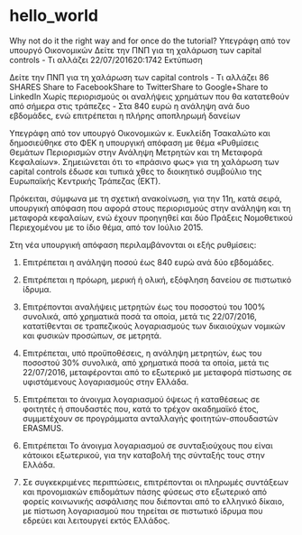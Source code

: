 # hello_world
Why not do it the right way and for once do the tutorial?
Υπεγράφη από τον υπουργό Οικονομικών
Δείτε την ΠΝΠ για τη χαλάρωση των capital controls - Τι αλλάζει
22/07/201620:1742
Εκτύπωση

Δείτε την ΠΝΠ για τη χαλάρωση των capital controls - Τι αλλάζει
86
SHARES
Share to FacebookShare to TwitterShare to Google+Share to LinkedIn
Χωρίς περιορισμούς οι αναλήψεις χρημάτων που θα κατατεθούν από σήμερα στις τράπεζες - Στα 840 ευρώ η ανάληψη ανά δυο εβδομάδες, ενώ επιτρέπεται η πλήρης αποπληρωμή δανείων

Υπεγράφη από τον υπουργό Οικονομικών κ. Ευκλείδη Τσακαλώτο και δημοσιεύθηκε στο ΦΕΚ η υπουργική απόφαση με θέμα «Ρυθμίσεις Θεμάτων Περιορισμών στην Ανάληψη Μετρητών και τη Μεταφορά Κεφαλαίων». Σημειώνεται ότι το «πράσινο φως» για τη χαλάρωση των capital controls έδωσε και τυπικά χθες το διοικητικό συμβούλιο της Ευρωπαϊκής Κεντρικής Τράπεζας (ΕΚΤ).

Πρόκειται, σύμφωνα με τη σχετική ανακοίνωση, για την 11η, κατά σειρά, υπουργική απόφαση που αφορά στους περιορισμούς στην ανάληψη και τη μεταφορά κεφαλαίων, ενώ έχουν προηγηθεί και δύο Πράξεις Νομοθετικού Περιεχομένου με το ίδιο θέμα, από τον Ιούλιο 2015.

Στη νέα υπουργική απόφαση περιλαμβάνονται οι εξής ρυθμίσεις:

1. Επιτρέπεται η ανάληψη ποσού έως 840 ευρώ ανά δύο εβδομάδες.

2. Επιτρέπεται η πρόωρη, μερική ή ολική, εξόφληση δανείου σε πιστωτικό ίδρυμα.

3. Επιτρέπονται αναλήψεις μετρητών έως του ποσοστού του 100% συνολικά, από χρηματικά ποσά τα οποία, μετά τις 22/07/2016, κατατίθενται σε τραπεζικούς λογαριασμούς των δικαιούχων νομικών και φυσικών προσώπων, σε μετρητά.

4. Επιτρέπεται, υπό προϋποθέσεις, η ανάληψη μετρητών, έως του ποσοστού 30% συνολικά, από χρηματικά ποσά τα οποία, μετά τις 22/07/2016, μεταφέρονται από το εξωτερικό με μεταφορά πίστωσης σε υφιστάμενους λογαριασμούς στην Ελλάδα.

5. Επιτρέπεται το άνοιγμα λογαριασμού όψεως ή καταθέσεως σε φοιτητές ή σπουδαστές που, κατά το τρέχον ακαδημαϊκό έτος, συμμετέχουν σε προγράμματα ανταλλαγής φοιτητών-σπουδαστών ERASMUS.

6. Επιτρέπεται Το άνοιγμα λογαριασμού σε συνταξιούχους που είναι κάτοικοι εξωτερικού, για την καταβολή της σύνταξής τους στην Ελλάδα.

7. Σε συγκεκριμένες περιπτώσεις, επιτρέπονται οι πληρωμές συντάξεων και προνομιακών επιδομάτων πάσης φύσεως στο εξωτερικό από φορείς κοινωνικής ασφάλισης που διέπονται από το ελληνικό δίκαιο, με πίστωση λογαριασμού που τηρείται σε πιστωτικό ίδρυμα που εδρεύει και λειτουργεί εκτός Ελλάδος.
